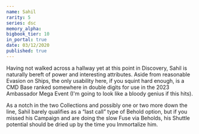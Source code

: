 ```yaml
---
name: Sahil
rarity: 5
series: dsc
memory_alpha:
bigbook_tier: 10
in_portal: true
date: 03/12/2020
published: true
---
```


Having not walked across a hallway yet at this point in Discovery, Sahil is naturally bereft of power and interesting attributes. Aside from reasonable Evasion on Ships, the only usability here, if you squint hard enough, is a CMD Base ranked somewhere in double digits for use in the 2023 Ambassador Mega Event (I'm going to look like a bloody genius if this hits).

As a notch in the two Collections and possibly one or two more down the line, Sahil barely qualifies as a “last call” type of Behold option, but if you missed his Campaign and are doing the slow Fuse via Beholds, his Shuttle potential should be dried up by the time you Immortalize him.
